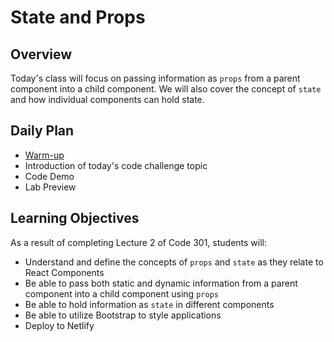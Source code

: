 # State and Props

## Overview

Today's class will focus on passing information as `props` from a parent component into a child component. We will also cover the concept of `state` and how individual components can hold state.

## Daily Plan

- [Warm-up](./WARMUP.md)
- Introduction of today's code challenge topic
- Code Demo
- Lab Preview

## Learning Objectives

As a result of completing Lecture 2 of Code 301, students will:

- Understand and define the concepts of `props` and `state` as they relate to React Components
- Be able to pass both static and dynamic information from a parent component into a child component using `props`
- Be able to hold information as `state` in different components
- Be able to utilize Bootstrap to style applications
- Deploy to Netlify
